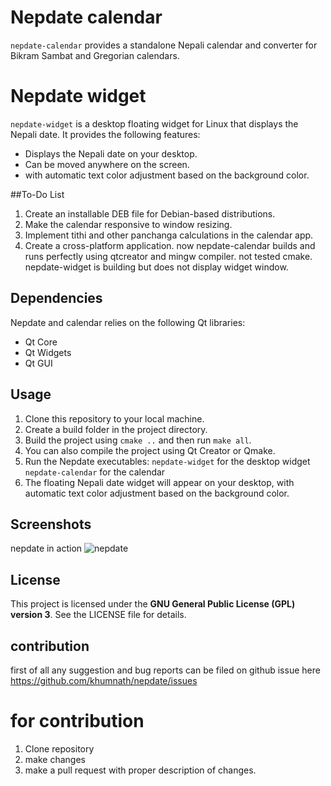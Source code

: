 # Nepdate calendar
`nepdate-calendar` provides a standalone Nepali calendar and converter for Bikram Sambat and Gregorian calendars.

# Nepdate widget

`nepdate-widget` is a desktop floating widget for Linux that displays the Nepali date. It provides the following features:

- Displays the Nepali date on your desktop.
- Can be moved anywhere on the screen.
- with automatic text color adjustment based on the background color.

##To-Do List

1. Create an installable DEB file for Debian-based distributions.
2. Make the calendar responsive to window resizing.
3. Implement tithi and other panchanga calculations in the calendar app.
4. Create a cross-platform application. now nepdate-calendar builds and runs perfectly 
using qtcreator and mingw compiler. not tested cmake. nepdate-widget is building but 
does  not display widget window.

## Dependencies

Nepdate and calendar relies on the following Qt libraries:

- Qt Core
- Qt Widgets
- Qt GUI

## Usage

1. Clone this repository to your local machine.
2. Create a build folder in the project directory.
3. Build the project using `cmake ..` and then run `make all`.
4. You can also compile the project using Qt Creator or Qmake.
5. Run the Nepdate executables:
    `nepdate-widget` for the desktop widget
    `nepdate-calendar` for the calendar
6. The floating Nepali date widget will appear on your desktop, with automatic text color adjustment based on the background color.

## Screenshots
nepdate in action ![nepdate](https://github.com/khumnath/nepdate/assets/50103558/8f17f73b-3dfd-4679-a2f9-2461d9b34cf9)


## License

This project is licensed under the **GNU General Public License (GPL) version 3**. See the LICENSE file for details.

## contribution

first of all any suggestion and bug reports can be filed on github issue here https://github.com/khumnath/nepdate/issues

# for contribution 
1. Clone repository
 2. make changes
  3. make a pull request with proper description of changes.


